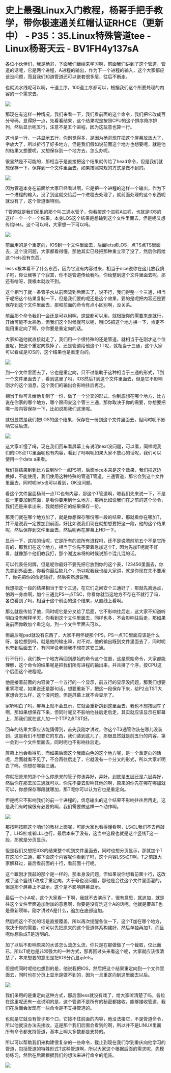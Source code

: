 # 史上最强Linux入门教程，杨哥手把手教学，带你极速通关红帽认证RHCE（更新中） - P35：35.Linux特殊管道tee - Linux杨哥天云 - BV1FH4y137sA

各位小伙伴们，我是杨哥，下面我们继续来学习啊，前面我们讲到了这个管道，管道的话呢，它是两个进程，A进程的输出，作为下一个进程的输入，这个大家都应该没问题，而且我们知道管道还可以嵌套很多层，往后不断走。

也就流水线呢可以啊，十道工序，100道工序都可以，根据我们这个所要处理的内容的一个需求去。

![](img/6ee4e9f87fdcfb4de8ab7358a8baf0a4_1.png)

那现在有这样一种情况，我们来看一下，我们看前面的这个命令，我们把它改成百分号码，显得好一点，先看看结果，这个结果呢是按照CPU的这个排序降序排列，然后显示呢五行，注意不是五个进程，因为这玩意也算一行。

这也是一行，一共显示五行，你别觉得多，是因为杨哥现在把这个屏幕放放大了，字放大了，所以折行了好多地方，但是我们假如说前面这个地方也想要呢，就是他的结果又想要呢，又想保存到一个地方去，怎么办呢。

很显然是不可能的，那相当于是直接把这个结果就传给了head命令，但是我们就想保存一下，保存到一个文件里面去，如果按照常规的方式是做不到的。



![](img/6ee4e9f87fdcfb4de8ab7358a8baf0a4_3.png)

因为管道本身在前面给大家已经看过啊，它是把一个进程的这样一个输出，作为下一个进程的输入，没了到这就交给后一个进程去处理了，就前面处理的这个东西呢就没有了，这个管道很特别。

T管道就是我们家里的那个叫三通水管子，你看按这个进程A进程，也就是IOS的这样一个一个一个结果，本身LOS这个结果是想输到这个文件里面去，但是呢又想传给lets，这个可以吗，大家想一下可以吗。



![](img/6ee4e9f87fdcfb4de8ab7358a8baf0a4_5.png)

前面用的是个重定向，IOS到一个文件里面去，后面lets点LOS，点TS点TS里面去，这个没问题，大家都看得懂，那他其实已经把那种重立项了没了，然后你再给这个lets没有东西。

less s根本看不了什么东西，因为它没有内容过来，相当于nice说你在这儿放我鸽子吧，你让我等了个寂寞，你不是管道传给我吗，你给整到这个文件里面去呢，那还有啥呀，我根本就收不到。

这个相当于就一条管子水从前面流到后面去了，说不行，我们得整一个三通，相当于呢把这个结果复制一下，但是我们要的呢还是这个效果，要的是呢把内容还是要保存到这个文件里面去，那和前面的命令有点小区别啊，没关系。

前面那个命令我们一会还是可以用啊，这些都可以用，就根据你的需要来走就行，开始可能不太熟悉，但我们这个时候就可以呢，哦IOS把这个地方换一下，肯定不能用重定向了啊，你你要是重定向的话。

大家知道他就直接就走了，我们用一个很特殊的还是管道，就相当于在刚才这个位置呢，把这个重定向换掉了，还是管道给他这个TT呢，就相当于三通，这个大家可以看成是IOS的，这个结果也是重定向的。



![](img/6ee4e9f87fdcfb4de8ab7358a8baf0a4_7.png)

到一个文件里面去了，它也是重定向，只不过借助于这种相当于三通的形式，T到一个文件里面去了，看到这里了吗，IOS然后T到这个文件里面去，但是它不影响刚才的这个消息，这个我们的输出会影响往后再走。

相当于你可言给他复制了一份，做了一个分叉的形式，你到底想在哪个地方，比方说在你家的哪个地方，哪个房间安这个管三三通，那你取决于你的需要，你想要把哪一段内容保存一下，比如说那我们这里呢。

就很显然是我们把LOS的这个结果，保存在一份到这个文件里面去，但同时呢不影响它往后流。

![](img/6ee4e9f87fdcfb4de8ab7358a8baf0a4_9.png)

这大家听懂了吗，现在我们回车看屏幕上有说明next没问题，可以看，同样呢我们的IOS点TC里面呢也有内容，看到了吗啊呃如果大家不放心的话呢，我们可以使用一个data a来看。

我们将结果到到比方说到N个一点PS吧，后面nice本来是这个效果，我们把这边换掉，不能使用，我们使用这种特殊的管道T管道，三通管道，那它会到这个文件里面去，同时呢lets也可以看到，OK没问题。

看这个文件里面杨哥一点TC也有内容，那这个T管道啊，嗯我们先来说一下，不是说一定要加到前面，是看你要用到什么地方，那再比如说我们在之前的这个命令，我们还是来拿出来，我就想把它的结果保存一份。

那我们就在哪个地方加了，就是你想保存哪份哪一段的结果，那就看你在哪加T，并不是说我一定要加到前面，好比如说我们现在就想想要把这一段，他的这个结果呢，然后保存到文件里面去，然后呢再在屏幕上HD一下。

显示一下，这段的话呢，它是所有的进所有进程吗，还不是说嗯前前五个不是它所有的，那我们在这个地方，相当于你先不要着急加这个T，因为先加T呢就不好看，就像那个他们教我打，那个湖边麻将的时候说那个混儿混的话。

可以代表任何牌，但是呢你最好不要先把它放到你的这个表，123456里面去，你先拿到外面去，你看你最后缺几个，所以呢我我也给大家讲，就是你现在先不要用T，你先把你的命运输好，然后突然想说哦。

我想把这一段的结果相当于安个三通，在它们之间安个三通好了，那就先离远点，怕溅一身血啊，加个三通比PS一点TSC，你看你就当这地方不存在不就行了吗，各位看到了吗，相当于这个前面的这个结果，从直线上看啊。

那么就是传给了他，同时呢它是分叉给了后面，它不影响往后走，这大家不知道听明白没有解释半天，你看到这个文件里面去，同样也多，不会影响往后走，那如果说前面你敢加个重定向，到一个文件里面去可以。

但最后呢pad就没有东西了，大家不用怀疑那个PS，PS一点TC里面应该是什么呀，各位想到吗，就是他的输出嘛，对不对，他的输出既到文件里面去了，同时呢也夸到后面去了，有同学说老师我不想在这安三通。

行不行行，我们换一个地方再回到原始的命令这个位置，这是原始命令，大家都能理解，这个命令的结果呢是把我们所有进程的输出来，并且排了个序，按CPU这个后面这个进程呢。

他是接着前面的内容做了一个五行的一个显示，前五行的显示没问题，那我们想要重零项呢，如果说还是那句话，想要重新下，把这一段保存下来，给P2点TST大家想会怎么样，这个没问题，但是屏幕上就不会显示了。

家听明白了吗，屏幕上就不会显示，它就会重新跳到这里面去，我也不想按回车了啊，那如果想保存下来，但同时呢又不影响他往后走后走，其实就应该显示在屏幕上，那我们就在这儿加一个TTP2点TST好。

回车的结果大家应该能猜得到，首先我刚才讲过，你这个T3通管你装在哪儿没装到，这是我们不想要它的东西，我们装到这儿了，那很显然就是前五行的内容，第一会到一个文件里面去，同时呢也不影响往后走。

屏幕上也会看得见，而如果后面这个我画白色的这个地方呢，是一个重定向的话呢，后面就看不见了，不会再往后走了，它就没有一个分叉的形式，所以大家听明白了吗，你想在哪装三通。

你就把原来的那个什么你原来的管子你该弄好，弄好，到底是五层还是六层弄好，然后你在那去加三通就可以，你先不要去影响其他的啊，原来的你先在哪在哪加就可以，你想保存哪段就哪加，那T呢你可以认为它也是重定向。

但是呢它不影响我们的前一个进程的，信息输出的这个结果不影响往往后再走，这是我们有时候很有必要的啊，我们需要做这样一个动作啊。



![](img/6ee4e9f87fdcfb4de8ab7358a8baf0a4_11.png)

那按照按照这个咱们的教材上面呢，可能大家也看得懂看啊，LS杠L我们不去再敲了，LHS杠或者LLL也行，最后本来了没有，这当中这段也就是这个竖线T这一段，那就是分页显示。

但是我们又想把IOS的结果整个呢到文件里面去，同时也想分页显示，那就加个T在这加个三通，那下面这个内容呢你看到了吗，这个内容LSS杠T啊，T之前跟大家解释过，最后看前面的十行，看前面十行呢。

这个跟刚才我敲的那个是一样的，那本身没问题，但如果说你想看前面十行，这改成了这个竖线T改成了重定向，大于号也没问题，那他是会往这个文件里面灌的，但是那个屏幕上不显示，这个是不影响屏幕显示。

最后一个小A呢，这个大家看一下啊，我就不去演示了，很有意思，就追加，就是往这个文件里面追加附加的意思啊，你要是没有洗这个A的话呢，他就是覆盖T也是重新项嘛，刚才讲过A是什么，追加在底部追加。

然后呢这个不加的话是直接覆盖，所以再次提醒各位一下，这个T加在哪个地方，取决于你的需要，你可以先把原来的这个管道体系构建好，然后单独再加T，而且呢你想象成T是透明的。

加了以后不影响原来的水该怎么流怎么流，你只是在那做做了一个截取，仅此而已，所以T呢也是非常强大的一种方式，那再回过头来看这个呢，大家就应该很清楚了，本来想要的意思是把IOS分页显示lets。

但是呢同时呢他也想到的是，他说我把IOS，然后把这个结果重定向到一个文件里面去，同时也在分页上显示是做不到的，因为一旦重定向到这里面去以后。



![](img/6ee4e9f87fdcfb4de8ab7358a8baf0a4_13.png)

我们采用的是重定向这种方式，那后面less就没有戏了，给大家听清楚了吗，各位在这里呢还有一点说明的是，这个管道不是所有的秘密都接收，能够接收管道，我们在后面会发现有一些命令是不支持管道的。

也就是它就没有管子那个口，它接不住前面的内容，他没法接它，不是管道命令，所以他就没办法去接收，这是那个我们后面会看到的啊，所以并不是LINUX里面所有命令都支持管道，基本上啊大多数都是支持的。

所以可以帮助我们来构建很复杂的一些命令，截止到现在我们学到重庆向他学习的管道，包括管道的特殊形式T这种管道啊，所以大家这个根据后面的需求呢，先模仿练习，然后在后面根据我们的想法来进行命令的组装。



![](img/6ee4e9f87fdcfb4de8ab7358a8baf0a4_15.png)